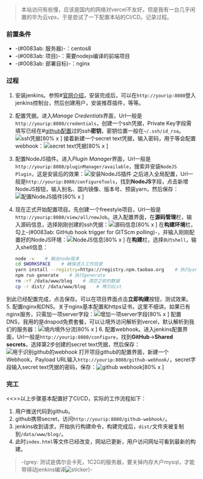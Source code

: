 >本站访问有些慢，应该是国内的网络对vercel不友好。但是我有一台几乎闲置的华为云vps，于是尝试了一下配置本站的CI/CD。记录过程。

### 前置条件
* -(#0083ab: 服务器)-：centos8
* -(#0083ab: 项目)-：需要nodejs编译的前端项目
* -(#0083ab: 部署目标)-：nginx
### 过程
1. 安装jenkins。参照#[官网介绍](https://www.jenkins.io/doc/book/installing/linux/#red-hat-centos)，安装完成后，可以在`http://yourip:8080`登入jenkins控制台，然后创建用户，安装推荐插件，等等。
2. 配置凭据。进入*Manage Credentials*界面，Url一般是`http://yourip:8080/credentials`，创建一个ssh凭据，Private Key字段需填写已经在#[github配置](https://github.com/settings/keys)过的ssh**密钥**，密钥位置一般在`~/.ssh/id_rsa`。![ssh凭据[80% x ]](https://s1.ax1x.com/2022/04/05/qOdNj0.png)
接着新建一个secret text凭据，输入密码，用于等会配置webhook：![secret text凭据[80% x ]](https://s1.ax1x.com/2022/04/05/qO4XSx.png)
3. 配置NodeJS插件。进入*Plugin Manager*界面，Url一般是`http://yourip:8080/pluginManager/available`，搜索并安装`NodeJS Plugin`，这是安装后的效果：![安装NodeJS插件](https://s1.ax1x.com/2022/04/05/qOdyC9.png)
之后进入全局配置，Url一般是`http://yourip:8080/configureTools`，找到**NodeJS**字段，点击新增NodeJS按钮，输入别名、国内镜像、版本号、预装yarn，然后保存：![配置NodeJS插件[80% x ]](https://s1.ax1x.com/2022/04/05/qOdDN4.png)
4. 现在正式开始配置项目。先创建一个freestyle项目，Url一般是`http://yourip:8080/view/all/newJob`。进入配置界面，在**源码管理**栏，输入源码信息，选择刚刚创建的ssh凭据：![源码信息[80% x ]](https://s1.ax1x.com/2022/04/05/qOdnjP.png)
在**构建环境**栏，勾上-(#0083ab: GitHub hook trigger for GITScm polling)-，并输入刚刚配置好的NodeJS环境：![NodeJS信息[80% x ]](https://s1.ax1x.com/2022/04/05/qOBfbV.png)
在**构建**栏，选择`执行shell`，输入shell信息：

    ```bash
    node -v    # 输出node版本
    cd $WORKSPACE    # 确保进入工作目录
    yarn install --registry=https://registry.npm.taobao.org    # 执行yarn install
    npm run generate    # 执行generate
    rm -rf /data/www/blog    # 清空之前的数据
    cp -r dist/ /data/www/blog    # 拷贝dist
    ```
到此已经配置完成，点击保存。可以在项目界面点击**立即构建**按钮，测试效果。
5. 配置nginx和DNS。关于nginx基本配置和https证书，这里不细讲。如果已有nginx服务，只需加一项server字段：![增加一项**server**字段[80% x ]](https://s1.ax1x.com/2022/04/05/qOdauV.png)
配置DNS，我用的是dnspod免费套餐，可以让境外访问解析到vercel，默认解析到我们的服务器：![境内境外分流[80% x ]](https://s1.ax1x.com/2022/04/05/qOdBEF.png)
6. 配置webhook。进入jenkins配置界面，Url一般是`http://yourip:8080/configure`，找到**GitHub**->**Shared secrets**，选择第2步创建的secret text凭据，然后保存：![用于识别github的webhook](https://s1.ax1x.com/2022/04/05/qO4jl6.png)
打开项目github的配置界面，新建一个Webhook，Payload URL输入`http://yourip:8080/github-webhook/`，secret字段输入secret text凭据的密码，保存：![github webhook[80% x ]](https://s1.ax1x.com/2022/04/05/qOWMz8.png)
### 完工
<<>>以上步骤基本配置好了CI/CD，实际的工作流程如下：
1. 用户推送代码到github。
2. github携带secret，访问`http://yourip:8080/github-webhook/`。
3. jenkins收到请求，开始执行构建命令，构建完成后，`dist/`文件夹被复制到`/data/www/blog/`。
4. 此时`index.html`等文件已经改变，网站已更新，用户访问网址可看到最新的构建。

>-(grey: 测试是偶尔会卡死，1C2G的服务器，要关掉内存大户mysql，才能带得动jenkins编译![sticker](aru/2))-